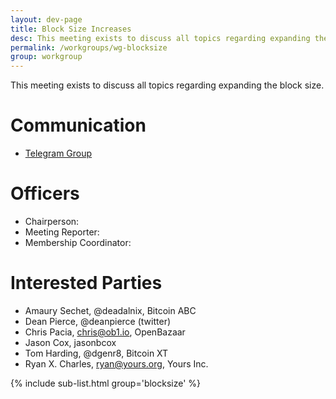 ```yaml
---
layout: dev-page
title: Block Size Increases
desc: This meeting exists to discuss all topics regarding expanding the block size.
permalink: /workgroups/wg-blocksize
group: workgroup
---
```


This meeting exists to discuss all topics regarding expanding the block size.

# Communication

* [Telegram Group](https://t.me/joinchat/HCYr50iaH5vYxtfLq-k0xg)

# Officers

 * Chairperson:
 * Meeting Reporter:
 * Membership Coordinator:

# Interested Parties

- Amaury Sechet, @deadalnix, Bitcoin ABC
- Dean Pierce, @deanpierce (twitter)
- Chris Pacia, chris@ob1.io, OpenBazaar
- Jason Cox, jasonbcox
- Tom Harding, @dgenr8, Bitcoin XT
- Ryan X. Charles, ryan@yours.org, Yours Inc.

{% include sub-list.html group='blocksize' %}

